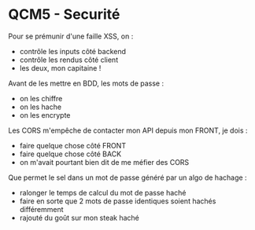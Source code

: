 # QCM5 - Securité

Pour se prémunir d'une faille XSS, on :
- contrôle les inputs côté backend
- contrôle les rendus côté client
- les deux, mon capitaine !


Avant de les mettre en BDD, les mots de passe : 
- on les chiffre
- on les hache
- on les encrypte


Les CORS m'empêche de contacter mon API depuis mon FRONT, je dois : 
- faire quelque chose côté FRONT
- faire quelque chose côté BACK
- on m'avait pourtant bien dit de me méfier des CORS


Que permet le sel dans un mot de passe généré par un algo de hachage : 
- ralonger le temps de calcul du mot de passe haché
- faire en sorte que 2 mots de passe identiques soient hachés différemment
- rajouté du goût sur mon steak haché

